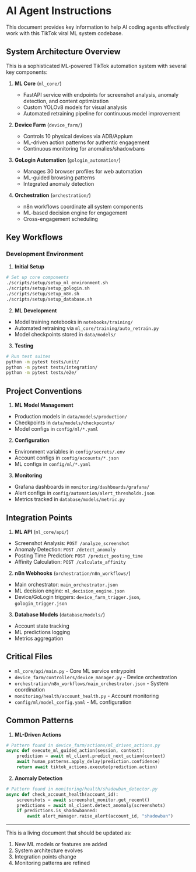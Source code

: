 # AI Agent Instructions

This document provides key information to help AI coding agents effectively work with this TikTok viral ML system codebase.

## System Architecture Overview

This is a sophisticated ML-powered TikTok automation system with several key components:

1. **ML Core** (`ml_core/`)
   - FastAPI service with endpoints for screenshot analysis, anomaly detection, and content optimization
   - Custom YOLOv8 models for visual analysis
   - Automated retraining pipeline for continuous model improvement

2. **Device Farm** (`device_farm/`)
   - Controls 10 physical devices via ADB/Appium
   - ML-driven action patterns for authentic engagement
   - Continuous monitoring for anomalies/shadowbans

3. **GoLogin Automation** (`gologin_automation/`)
   - Manages 30 browser profiles for web automation
   - ML-guided browsing patterns
   - Integrated anomaly detection

4. **Orchestration** (`orchestration/`)
   - n8n workflows coordinate all system components
   - ML-based decision engine for engagement
   - Cross-engagement scheduling

## Key Workflows

### Development Environment

1. **Initial Setup**
```bash
# Set up core components
./scripts/setup/setup_ml_environment.sh
./scripts/setup/setup_gologin.sh
./scripts/setup/setup_n8n.sh
./scripts/setup/setup_database.sh
```

2. **ML Development**
- Model training notebooks in `notebooks/training/`
- Automated retraining via `ml_core/training/auto_retrain.py`
- Model checkpoints stored in `data/models/`

3. **Testing**
```bash
# Run test suites
python -m pytest tests/unit/
python -m pytest tests/integration/
python -m pytest tests/e2e/
```

## Project Conventions

1. **ML Model Management**
- Production models in `data/models/production/`
- Checkpoints in `data/models/checkpoints/`
- Model configs in `config/ml/*.yaml`

2. **Configuration**
- Environment variables in `config/secrets/.env`
- Account configs in `config/accounts/*.json`
- ML configs in `config/ml/*.yaml`

3. **Monitoring**
- Grafana dashboards in `monitoring/dashboards/grafana/`
- Alert configs in `config/automation/alert_thresholds.json`
- Metrics tracked in `database/models/metric.py`

## Integration Points

1. **ML API** (`ml_core/api/`)
- Screenshot Analysis: `POST /analyze_screenshot`
- Anomaly Detection: `POST /detect_anomaly`
- Posting Time Prediction: `POST /predict_posting_time`
- Affinity Calculation: `POST /calculate_affinity`

2. **n8n Webhooks** (`orchestration/n8n_workflows/`)
- Main orchestrator: `main_orchestrator.json`
- ML decision engine: `ml_decision_engine.json`
- Device/GoLogin triggers: `device_farm_trigger.json`, `gologin_trigger.json`

3. **Database Models** (`database/models/`)
- Account state tracking
- ML predictions logging
- Metrics aggregation

## Critical Files

- `ml_core/api/main.py` - Core ML service entrypoint
- `device_farm/controllers/device_manager.py` - Device orchestration
- `orchestration/n8n_workflows/main_orchestrator.json` - System coordination
- `monitoring/health/account_health.py` - Account monitoring
- `config/ml/model_config.yaml` - ML configuration

## Common Patterns

1. **ML-Driven Actions**
```python
# Pattern found in device_farm/actions/ml_driven_actions.py
async def execute_ml_guided_action(session, context):
    prediction = await ml_client.predict_next_action(context)
    await human_patterns.apply_delay(prediction.confidence)
    return await tiktok_actions.execute(prediction.action)
```

2. **Anomaly Detection**
```python
# Pattern found in monitoring/health/shadowban_detector.py
async def check_account_health(account_id):
    screenshots = await screenshot_monitor.get_recent()
    predictions = await ml_client.detect_anomaly(screenshots)
    if predictions.is_shadowbanned:
        await alert_manager.raise_alert(account_id, "shadowban")
```

---

This is a living document that should be updated as:
1. New ML models or features are added
2. System architecture evolves
3. Integration points change
4. Monitoring patterns are refined